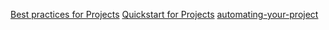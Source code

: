[Best practices for Projects](https://docs.github.com/en/issues/planning-and-tracking-with-projects/learning-about-projects/best-practices-for-projects)
[Quickstart for Projects](https://docs.github.com/en/issues/planning-and-tracking-with-projects/learning-about-projects/quickstart-for-projects)
[automating-your-project](https://docs.github.com/en/issues/planning-and-tracking-with-projects/automating-your-project)
